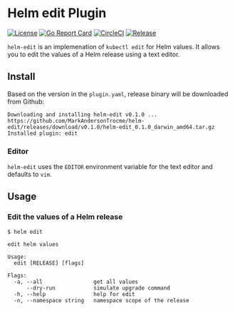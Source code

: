 # Helm edit Plugin

[![License](https://img.shields.io/badge/License-Apache%202.0-blue.svg)](https://opensource.org/licenses/Apache-2.0)
[![Go Report Card](https://goreportcard.com/badge/github.com/MarkAndersonTrocme/helm-edit)](https://goreportcard.com/report/github.com/MarkAndersonTrocme/helm-edit)
[![CircleCI](https://circleci.com/gh/MarkAndersonTrocme/helm-edit/tree/main.svg?style=svg)](https://circleci.com/gh/MarkAndersonTrocme/helm-edit/tree/main)
[![Release](https://img.shields.io/github/release/MarkAndersonTrocme/helm-edit.svg?style=flat-square)](https://github.com/MarkAndersonTrocme/helm-edit/releases/latest)

`helm-edit` is an implemenation of `kubectl edit` for Helm values. It allows you to edit the values of a Helm release using a text editor.

## Install

Based on the version in the `plugin.yaml`, release binary will be downloaded from Github:

```console
Downloading and installing helm-edit v0.1.0 ...
https://github.com/MarkAndersonTrocme/helm-edit/releases/download/v0.1.0/helm-edit_0.1.0_darwin_amd64.tar.gz
Installed plugin: edit
```

### Editor
`helm-edit` uses the `EDITOR` environment variable for the text editor and defaults to `vim`.

## Usage

### Edit the values of a Helm release

```console
$ helm edit

edit helm values

Usage:
  edit [RELEASE] [flags]

Flags:
  -a, --all                get all values
      --dry-run            simulate upgrade command
  -h, --help               help for edit
  -n, --namespace string   namespace scope of the release
```
